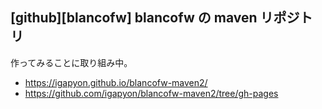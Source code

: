 ## [github][blancofw] blancofw の maven リポジトリ

作ってみることに取り組み中。
* https://igapyon.github.io/blancofw-maven2/
* https://github.com/igapyon/blancofw-maven2/tree/gh-pages

